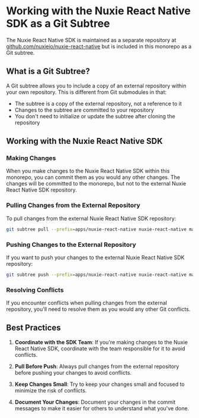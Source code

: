 # Working with the Nuxie React Native SDK as a Git Subtree

The Nuxie React Native SDK is maintained as a separate repository at [github.com/nuxieio/nuxie-react-native](https://github.com/nuxieio/nuxie-react-native) but is included in this monorepo as a Git subtree.

## What is a Git Subtree?

A Git subtree allows you to include a copy of an external repository within your own repository. This is different from Git submodules in that:

- The subtree is a copy of the external repository, not a reference to it
- Changes to the subtree are committed to your repository
- You don't need to initialize or update the subtree after cloning the repository

## Working with the Nuxie React Native SDK

### Making Changes

When you make changes to the Nuxie React Native SDK within this monorepo, you can commit them as you would any other changes. The changes will be committed to the monorepo, but not to the external Nuxie React Native SDK repository.

### Pulling Changes from the External Repository

To pull changes from the external Nuxie React Native SDK repository:

```bash
git subtree pull --prefix=apps/nuxie-react-native nuxie-react-native main
```

### Pushing Changes to the External Repository

If you want to push your changes to the external Nuxie React Native SDK repository:

```bash
git subtree push --prefix=apps/nuxie-react-native nuxie-react-native main
```

### Resolving Conflicts

If you encounter conflicts when pulling changes from the external repository, you'll need to resolve them as you would any other Git conflicts.

## Best Practices

1. **Coordinate with the SDK Team**: If you're making changes to the Nuxie React Native SDK, coordinate with the team responsible for it to avoid conflicts.

2. **Pull Before Push**: Always pull changes from the external repository before pushing your changes to avoid conflicts.

3. **Keep Changes Small**: Try to keep your changes small and focused to minimize the risk of conflicts.

4. **Document Your Changes**: Document your changes in the commit messages to make it easier for others to understand what you've done. 
